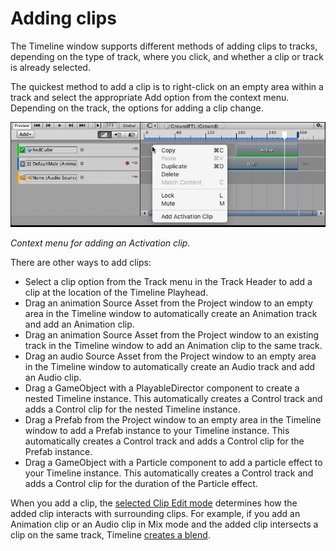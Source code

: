 # Adding clips

The Timeline window supports different methods of adding clips to tracks, depending on the type of track, where you click, and whether a clip or track is already selected.

The quickest method to add a clip is to right-click on an empty area within a track and select the appropriate Add option from the context menu. Depending on the track, the options for adding a clip change.

![Context menu for adding an Activation clip](images/timeline_clips_view_adding.png)

_Context menu for adding an Activation clip._

There are other ways to add clips:

* Select a clip option from the Track menu in the Track Header to add a clip at the location of the Timeline Playhead.
* Drag an animation Source Asset from the Project window to an empty area in the Timeline window to automatically create an Animation track and add an Animation clip.
* Drag an animation Source Asset from the Project window to an existing track in the Timeline window to add an Animation clip to the same track.
* Drag an audio Source Asset from the Project window to an empty area in the Timeline window to automatically create an Audio track and add an Audio clip.
* Drag a GameObject with a PlayableDirector component to create a nested Timeline instance. This automatically creates a Control track and adds a Control clip for the nested Timeline instance. 
* Drag a Prefab from the Project window to an empty area in the Timeline window to add a Prefab instance to your Timeline instance. This automatically creates a Control track and adds a Control clip for the Prefab instance.
* Drag a GameObject with a Particle component to add a particle effect to your Timeline instance. This automatically creates a Control track and adds a Control clip for the duration of the Particle effect. 

When you add a clip, the [selected Clip Edit mode](clp_about.md) determines how the added clip interacts with surrounding clips. For example, if you add an Animation clip or an Audio clip in Mix mode and the added clip intersects a clip on the same track, Timeline [creates a blend](clp_blend.md).
               